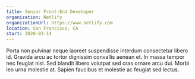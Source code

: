```yaml
---
title: Senior Front-End Developer
organization: Netlify
organizationUrl: https://www.netlify.com
location: San Francisco, CA
start: 2020-03-14
---
```


Porta non pulvinar neque laoreet suspendisse interdum consectetur libero id. Gravida arcu ac tortor dignissim convallis aenean et. In massa tempor nec feugiat nisl. Sed blandit libero volutpat sed cras ornare arcu dui. Morbi leo urna molestie at. Sapien faucibus et molestie ac feugiat sed lectus.